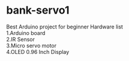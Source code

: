 # bank-servo1
Best Arduino project for beginner
Hardware list </br>
1.Arduino board </br>
2.IR Sensor</br>
3.Micro servo motor</br>
4.OLED 0.96 Inch Display</br>
